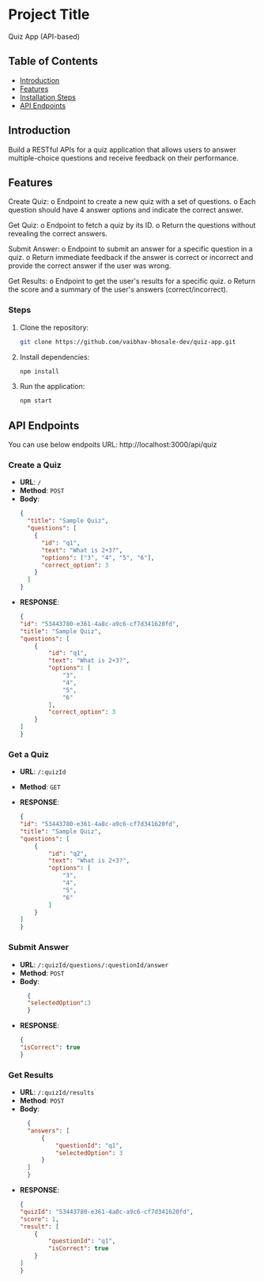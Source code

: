 # Project Title
Quiz App (API-based)
## Table of Contents
- [Introduction](#introduction)
- [Features](#features)
- [Installation Steps](#steps)
- [API Endpoints](#api-endpoints)

## Introduction
Build a RESTful APIs for a quiz application that allows users to answer multiple-choice
questions and receive feedback on their performance.

## Features
Create Quiz:
o Endpoint to create a new quiz with a set of questions.
o Each question should have 4 answer options and indicate the correct
answer.

Get Quiz:
o Endpoint to fetch a quiz by its ID.
o Return the questions without revealing the correct answers.

Submit Answer:
o Endpoint to submit an answer for a specific question in a quiz.
o Return immediate feedback if the answer is correct or incorrect and provide
the correct answer if the user was wrong.

Get Results:
o Endpoint to get the user's results for a specific quiz.
o Return the score and a summary of the user's answers (correct/incorrect).

### Steps
1. Clone the repository:
    ```bash
    git clone https://github.com/vaibhav-bhosale-dev/quiz-app.git
    ```
2. Install dependencies:
    ```bash
    npm install
    ```
3. Run the application:
    ```bash
    npm start
    ```



## API Endpoints
You can use below endpoits 
URL: http://localhost:3000/api/quiz
### Create a Quiz
- **URL**: `/`
- **Method**: `POST`
- **Body**:
  ```json
  {
    "title": "Sample Quiz",
    "questions": [
      {
        "id": "q1",
        "text": "What is 2+3?",
        "options": ["3", "4", "5", "6"],
        "correct_option": 3
      }
    ]
  }

- **RESPONSE**:
    ```json
    {
    "id": "53443780-e361-4a8c-a9c6-cf7d341620fd",
    "title": "Sample Quiz",
    "questions": [
        {
            "id": "q1",
            "text": "What is 2+3?",
            "options": [
                "3",
                "4",
                "5",
                "6"
            ],
            "correct_option": 3
        }
    ]
    }
### Get a Quiz
- **URL**: `/:quizId`
- **Method**: `GET`

- **RESPONSE**:
    ```json
    {
    "id": "53443780-e361-4a8c-a9c6-cf7d341620fd",
    "title": "Sample Quiz",
    "questions": [
        {
            "id": "q2",
            "text": "What is 2+3?",
            "options": [
                "3",
                "4",
                "5",
                "6"
            ]
        }
    ]
    }
### Submit Answer
- **URL**: `/:quizId/questions/:questionId/answer`
- **Method**: `POST`
- **Body**:
  ```json
    {
    "selectedOption":3
    }

- **RESPONSE**:
    ```json
    {
    "isCorrect": true
    }
### Get Results
- **URL**: `/:quizId/results`
- **Method**: `POST`
- **Body**:
  ```json
    {
    "answers": [
        {
            "questionId": "q1",
            "selectedOption": 3
        }
    ]
    }

- **RESPONSE**:
    ```json
    {
    "quizId": "53443780-e361-4a8c-a9c6-cf7d341620fd",
    "score": 1,
    "result": [
        {
            "questionId": "q1",
            "isCorrect": true
        }
    ]
    }
